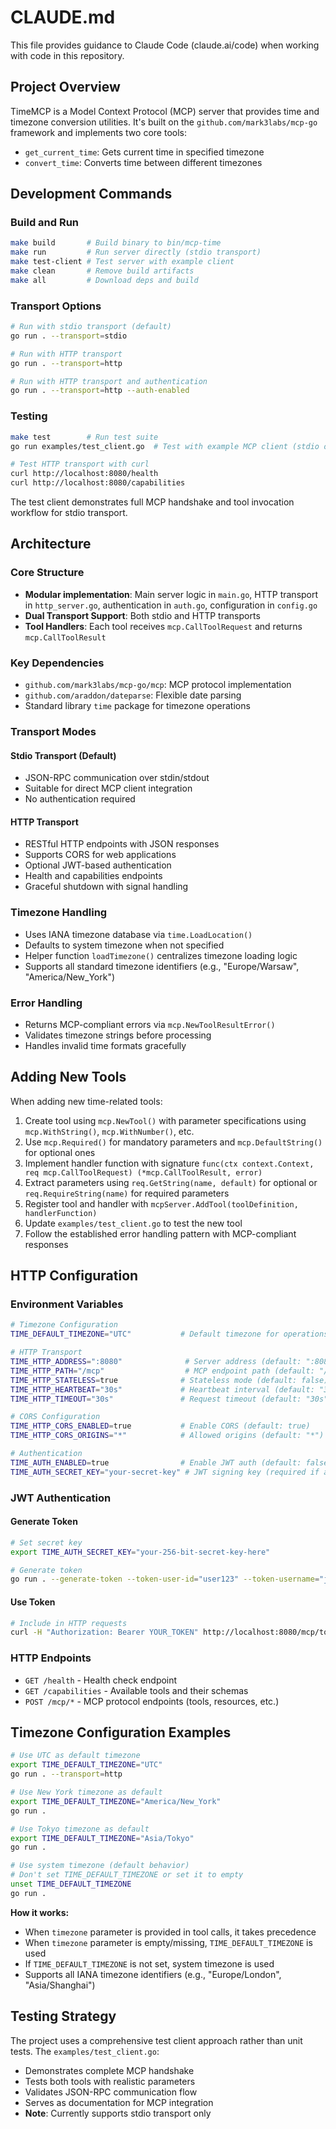 # CLAUDE.md

This file provides guidance to Claude Code (claude.ai/code) when working with code in this repository.

## Project Overview

TimeMCP is a Model Context Protocol (MCP) server that provides time and timezone conversion utilities. It's built on the `github.com/mark3labs/mcp-go` framework and implements two core tools:
- `get_current_time`: Gets current time in specified timezone
- `convert_time`: Converts time between different timezones

## Development Commands

### Build and Run
```bash
make build       # Build binary to bin/mcp-time
make run         # Run server directly (stdio transport)
make test-client # Test server with example client
make clean       # Remove build artifacts
make all         # Download deps and build
```

### Transport Options
```bash
# Run with stdio transport (default)
go run . --transport=stdio

# Run with HTTP transport
go run . --transport=http

# Run with HTTP transport and authentication
go run . --transport=http --auth-enabled
```

### Testing
```bash
make test        # Run test suite
go run examples/test_client.go  # Test with example MCP client (stdio only)

# Test HTTP transport with curl
curl http://localhost:8080/health
curl http://localhost:8080/capabilities
```

The test client demonstrates full MCP handshake and tool invocation workflow for stdio transport.

## Architecture

### Core Structure
- **Modular implementation**: Main server logic in `main.go`, HTTP transport in `http_server.go`, authentication in `auth.go`, configuration in `config.go`
- **Dual Transport Support**: Both stdio and HTTP transports
- **Tool Handlers**: Each tool receives `mcp.CallToolRequest` and returns `mcp.CallToolResult`

### Key Dependencies
- `github.com/mark3labs/mcp-go/mcp`: MCP protocol implementation
- `github.com/araddon/dateparse`: Flexible date parsing
- Standard library `time` package for timezone operations

### Transport Modes

#### Stdio Transport (Default)
- JSON-RPC communication over stdin/stdout
- Suitable for direct MCP client integration
- No authentication required

#### HTTP Transport
- RESTful HTTP endpoints with JSON responses
- Supports CORS for web applications
- Optional JWT-based authentication
- Health and capabilities endpoints
- Graceful shutdown with signal handling

### Timezone Handling
- Uses IANA timezone database via `time.LoadLocation()`
- Defaults to system timezone when not specified
- Helper function `loadTimezone()` centralizes timezone loading logic
- Supports all standard timezone identifiers (e.g., "Europe/Warsaw", "America/New_York")

### Error Handling
- Returns MCP-compliant errors via `mcp.NewToolResultError()`
- Validates timezone strings before processing
- Handles invalid time formats gracefully

## Adding New Tools

When adding new time-related tools:
1. Create tool using `mcp.NewTool()` with parameter specifications using `mcp.WithString()`, `mcp.WithNumber()`, etc.
2. Use `mcp.Required()` for mandatory parameters and `mcp.DefaultString()` for optional ones
3. Implement handler function with signature `func(ctx context.Context, req mcp.CallToolRequest) (*mcp.CallToolResult, error)`
4. Extract parameters using `req.GetString(name, default)` for optional or `req.RequireString(name)` for required parameters
5. Register tool and handler with `mcpServer.AddTool(toolDefinition, handlerFunction)`
6. Update `examples/test_client.go` to test the new tool
7. Follow the established error handling pattern with MCP-compliant responses

## HTTP Configuration

### Environment Variables
```bash
# Timezone Configuration
TIME_DEFAULT_TIMEZONE="UTC"           # Default timezone for operations (default: system timezone)

# HTTP Transport
TIME_HTTP_ADDRESS=":8080"              # Server address (default: ":8080")
TIME_HTTP_PATH="/mcp"                  # MCP endpoint path (default: "/mcp")
TIME_HTTP_STATELESS=true              # Stateless mode (default: false)
TIME_HTTP_HEARTBEAT="30s"             # Heartbeat interval (default: "30s")
TIME_HTTP_TIMEOUT="30s"               # Request timeout (default: "30s")

# CORS Configuration
TIME_HTTP_CORS_ENABLED=true           # Enable CORS (default: true)
TIME_HTTP_CORS_ORIGINS="*"            # Allowed origins (default: "*")

# Authentication
TIME_AUTH_ENABLED=true                # Enable JWT auth (default: false)
TIME_AUTH_SECRET_KEY="your-secret-key" # JWT signing key (required if auth enabled)
```

### JWT Authentication

#### Generate Token
```bash
# Set secret key
export TIME_AUTH_SECRET_KEY="your-256-bit-secret-key-here"

# Generate token
go run . --generate-token --token-user-id="user123" --token-username="john" --token-role="admin"
```

#### Use Token
```bash
# Include in HTTP requests
curl -H "Authorization: Bearer YOUR_TOKEN" http://localhost:8080/mcp/tools/call
```

### HTTP Endpoints
- `GET /health` - Health check endpoint
- `GET /capabilities` - Available tools and their schemas
- `POST /mcp/*` - MCP protocol endpoints (tools, resources, etc.)

## Timezone Configuration Examples

```bash
# Use UTC as default timezone
export TIME_DEFAULT_TIMEZONE="UTC"
go run . --transport=http

# Use New York timezone as default
export TIME_DEFAULT_TIMEZONE="America/New_York"
go run .

# Use Tokyo timezone as default
export TIME_DEFAULT_TIMEZONE="Asia/Tokyo"
go run .

# Use system timezone (default behavior)
# Don't set TIME_DEFAULT_TIMEZONE or set it to empty
unset TIME_DEFAULT_TIMEZONE
go run .
```

**How it works:**
- When `timezone` parameter is provided in tool calls, it takes precedence
- When `timezone` parameter is empty/missing, `TIME_DEFAULT_TIMEZONE` is used
- If `TIME_DEFAULT_TIMEZONE` is not set, system timezone is used
- Supports all IANA timezone identifiers (e.g., "Europe/London", "Asia/Shanghai")

## Testing Strategy

The project uses a comprehensive test client approach rather than unit tests. The `examples/test_client.go`:
- Demonstrates complete MCP handshake
- Tests both tools with realistic parameters
- Validates JSON-RPC communication flow
- Serves as documentation for MCP integration
- **Note**: Currently supports stdio transport only